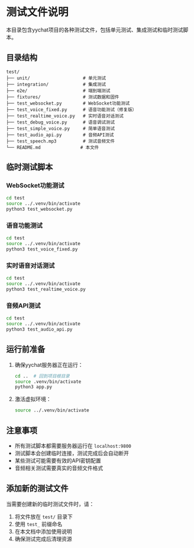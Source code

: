 # 测试文件说明

本目录包含yychat项目的各种测试文件，包括单元测试、集成测试和临时测试脚本。

## 目录结构

```
test/
├── unit/                    # 单元测试
├── integration/             # 集成测试
├── e2e/                     # 端到端测试
├── fixtures/                # 测试数据和固件
├── test_websocket.py        # WebSocket功能测试
├── test_voice_fixed.py      # 语音功能测试（修复版）
├── test_realtime_voice.py   # 实时语音对话测试
├── test_debug_voice.py      # 语音调试测试
├── test_simple_voice.py     # 简单语音测试
├── test_audio_api.py        # 音频API测试
├── test_speech.mp3          # 测试音频文件
└── README.md               # 本文件
```

## 临时测试脚本

### WebSocket功能测试
```bash
cd test
source ../.venv/bin/activate
python3 test_websocket.py
```

### 语音功能测试
```bash
cd test
source ../.venv/bin/activate
python3 test_voice_fixed.py
```

### 实时语音对话测试
```bash
cd test
source ../.venv/bin/activate
python3 test_realtime_voice.py
```

### 音频API测试
```bash
cd test
source ../.venv/bin/activate
python3 test_audio_api.py
```

## 运行前准备

1. 确保yychat服务器正在运行：
   ```bash
   cd ..  # 回到项目根目录
   source .venv/bin/activate
   python3 app.py
   ```

2. 激活虚拟环境：
   ```bash
   source ../.venv/bin/activate
   ```

## 注意事项

- 所有测试脚本都需要服务器运行在 `localhost:9800`
- 测试脚本会创建临时连接，测试完成后会自动断开
- 某些测试可能需要有效的API密钥配置
- 音频相关测试需要真实的音频文件格式

## 添加新的测试文件

当需要创建新的临时测试文件时，请：

1. 将文件放在 `test/` 目录下
2. 使用 `test_` 前缀命名
3. 在本文档中添加使用说明
4. 确保测试完成后清理资源
